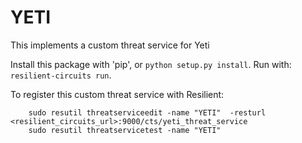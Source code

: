 # YETI

This implements a custom threat service for Yeti

Install this package with 'pip', or `python setup.py install`.
Run with: `resilient-circuits run`.

To register this custom threat service with Resilient:
```
    sudo resutil threatserviceedit -name "YETI"  -resturl <resilient_circuits_url>:9000/cts/yeti_threat_service
    sudo resutil threatservicetest -name "YETI"
```
